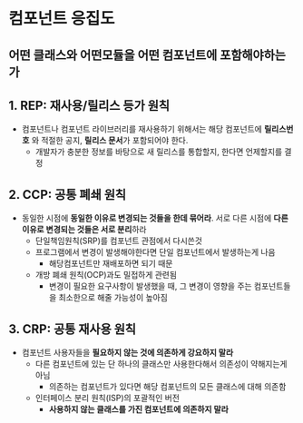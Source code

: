 # 컴포넌트 응집도

## 어떤 클래스와 어떤모듈을 어떤 컴포넌트에 포함해야하는가

## 1. REP: 재사용/릴리스 등가 원칙

* 컴포넌트나 컴포넌트 라이브러리를 재사용하기 위해서는 해당 컴포넌트에 **릴리스번호** 와 적절한 공지, **릴리스 문서**가 포함되어야 한다.
  * 개발자가 충분한 정보를 바탕으로 새 릴리스를 통합할지, 한다면 언제할지를 결정

## 2. CCP: 공통 폐쇄 원칙

* 동일한 시점에 **동일한 이유로 변경되는 것들을 한데 묶어라**. 서로 다른 시점에 **다른 이유로 변경되는 것들은 서로 분리**하라
  * 단일책임원칙(SRP)를 컴포넌트 관점에서 다시쓴것
  * 프로그램에서 변경이 발생해야한다면 단일 컴포넌트에서 발생하는게 나음
    * 해당컴포넌트만 재배포하면 되기 때문
  * 개방 폐쇄 원칙(OCP)과도 밀접하게 관련됨
    * 변경이 필요한 요구사항이 발생했을 때, 그 변경이 영향을 주는 컴포넌트들을 최소한으로 해줄 가능성이 높아짐



## 3. CRP: 공통 재사용 원칙

* 컴포넌트 사용자들을 **필요하지 않는 것에 의존하게 강요하지 말라**
  * 다른 컴포넌트에 있는 단 하나의 클래스만 사용한다해서 의존성이 약해지는게 아님
    * 의존하는 컴포넌트가 있다면 해당 컴포넌트의 모든 클래스에 대해 의존함
  * 인터페이스 분리 원칙(ISP)의 포괄적인 버전
    * **사용하지 않는 클래스를 가진 컴포넌트에 의존하지 말라**

